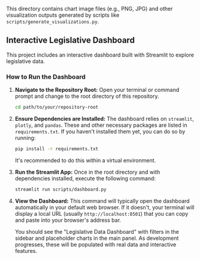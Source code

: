 This directory contains chart image files (e.g., PNG, JPG) and other visualization outputs generated by scripts like `scripts/generate_visualizations.py`.

## Interactive Legislative Dashboard

This project includes an interactive dashboard built with Streamlit to explore legislative data.

### How to Run the Dashboard

1.  **Navigate to the Repository Root:**
    Open your terminal or command prompt and change to the root directory of this repository.
    ```bash
    cd path/to/your/repository-root
    ```

2.  **Ensure Dependencies are Installed:**
    The dashboard relies on `streamlit`, `plotly`, and `pandas`. These and other necessary packages are listed in `requirements.txt`. If you haven't installed them yet, you can do so by running:
    ```bash
    pip install -r requirements.txt
    ```
    It's recommended to do this within a virtual environment.

3.  **Run the Streamlit App:**
    Once in the root directory and with dependencies installed, execute the following command:
    ```bash
    streamlit run scripts/dashboard.py
    ```

4.  **View the Dashboard:**
    This command will typically open the dashboard automatically in your default web browser. If it doesn't, your terminal will display a local URL (usually `http://localhost:8501`) that you can copy and paste into your browser's address bar.

    You should see the "Legislative Data Dashboard" with filters in the sidebar and placeholder charts in the main panel. As development progresses, these will be populated with real data and interactive features.
